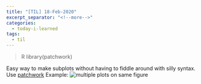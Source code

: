 ```yaml
---
title: "[TIL] 18-Feb-2020"
excerpt_separator: "<!--more-->"
categories:
  - today-i-learned
tags:
  - til 
---
```


> R library(patchwork)

<!--more-->

Easy way to make subplots without having to fiddle around with silly syntax. Use [patchwork](https://patchwork.data-imaginist.com/articles/guides/assembly.html)
Example: ![multiple plots on same figure](https://patchwork.data-imaginist.com/articles/guides/assembly_files/figure-html/unnamed-chunk-22-1.png)
